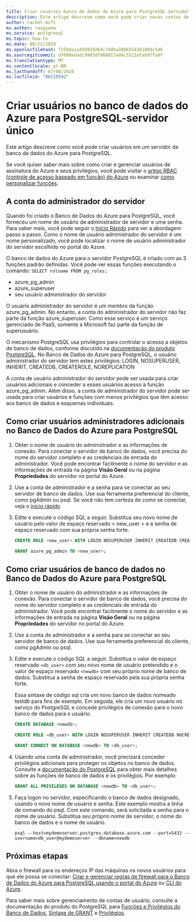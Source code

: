 ```yaml
---
title: Criar usuários-banco de dados do Azure para PostgreSQL-servidor único
description: Este artigo descreve como você pode criar novas contas de usuário para interagir com um banco de dados do Azure para PostgreSQL-servidor único.
author: rachel-msft
ms.author: raagyema
ms.service: postgresql
ms.topic: how-to
ms.date: 09/22/2019
ms.openlocfilehash: f25bda1a450919264c7ddba3886554381009c546
ms.sourcegitcommit: d7008edadc9993df960817ad4c5521efa69ffa9f
ms.translationtype: MT
ms.contentlocale: pt-BR
ms.lasthandoff: 07/08/2020
ms.locfileid: "86119592"
---
```

# <a name="create-users-in-azure-database-for-postgresql---single-server"></a>Criar usuários no banco de dados do Azure para PostgreSQL-servidor único

Este artigo descreve como você pode criar usuários em um servidor de banco de dados do Azure para PostgreSQL.

Se você quiser saber mais sobre como criar e gerenciar usuários de assinatura do Azure e seus privilégios, você pode visitar o [artigo RBAC (controle de acesso baseado em função) do Azure](../role-based-access-control/built-in-roles.md) ou examinar [como personalizar funções](../role-based-access-control/custom-roles.md).

## <a name="the-server-admin-account"></a>A conta do administrador do servidor

Quando foi criado o Banco de Dados do Azure para PostgreSQL, você forneceu um nome de usuário de administrador de servidor e uma senha. Para saber mais, você pode seguir o [Início Rápido](quickstart-create-server-database-portal.md) para ver a abordagem passo a passo. Como o nome de usuário administrador do servidor é um nome personalizado, você pode localizar o nome de usuário administrador do servidor escolhido no portal do Azure.

O banco de dados do Azure para o servidor PostgreSQL é criado com as 3 funções padrão definidas. Você pode ver essas funções executando o comando: `SELECT rolname FROM pg_roles;`

- azure_pg_admin
- azure_superuser
- seu usuário administrador do servidor

O usuário administrador do servidor é um membro da função azure_pg_admin. No entanto, a conta do administrador do servidor não faz parte da função azure_superuser. Como esse serviço é um serviço gerenciado de PaaS, somente a Microsoft faz parte da função de superusuário.

O mecanismo PostgreSQL usa privilégios para controlar o acesso a objetos de banco de dados, conforme discutido na [documentação do produto PostgreSQL](https://www.postgresql.org/docs/current/static/sql-createrole.html). No Banco de Dados do Azure para PostgreSQL, o usuário administrador do servidor tem estes privilégios: LOGIN, NOSUPERUSER, INHERIT, CREATEDB, CREATEROLE, NOREPLICATION

A conta de usuário administrador do servidor pode ser usada para criar usuários adicionais e conceder a esses usuários acesso à função azure_pg_admin. Além disso, a conta de administrador do servidor pode ser usada para criar usuários e funções com menos privilégios que têm acesso aos banco de dados e esquemas individuais.

## <a name="how-to-create-additional-admin-users-in-azure-database-for-postgresql"></a>Como criar usuários administradores adicionais no Banco de Dados do Azure para PostgreSQL

1. Obter o nome de usuário do administrador e as informações de conexão.
   Para conectar o servidor de banco de dados, você precisa do nome do servidor completo e as credenciais de entrada do administrador. Você pode encontrar facilmente o nome do servidor e as informações de entrada na página **Visão Geral** ou na página **Propriedades** do servidor no portal do Azure.

2. Use a conta de administrador e a senha para se conectar ao seu servidor de banco de dados. Use sua ferramenta preferencial do cliente, como pgAdmin ou psql.
   Se você não tem certeza de como se conectar, veja o [início rápido](./quickstart-create-server-database-portal.md)

3. Edite e execute o código SQL a seguir. Substitua seu novo nome de usuário pelo valor de espaço reservado < new_user > e a senha de espaço reservado com sua própria senha forte. 

   ```sql
   CREATE ROLE <new_user> WITH LOGIN NOSUPERUSER INHERIT CREATEDB CREATEROLE NOREPLICATION PASSWORD '<StrongPassword!>';

   GRANT azure_pg_admin TO <new_user>;
   ```

## <a name="how-to-create-database-users-in-azure-database-for-postgresql"></a>Como criar usuários de banco de dados no Banco de Dados do Azure para PostgreSQL

1. Obter o nome de usuário do administrador e as informações de conexão.
   Para conectar o servidor de banco de dados, você precisa do nome do servidor completo e as credenciais de entrada do administrador. Você pode encontrar facilmente o nome do servidor e as informações de entrada na página **Visão Geral** ou na página **Propriedades** do servidor no portal do Azure.

2. Use a conta de administrador e a senha para se conectar ao seu servidor de banco de dados. Use sua ferramenta preferencial do cliente, como pgAdmin ou psql.

3. Edite e execute o código SQL a seguir. Substitua o valor de espaço reservado `<db_user>` com seu novo nome de usuário pretendido e o valor de espaço reservado `<newdb>` com seu próprio nome de banco de dados. Substitua a senha de espaço reservado pela sua própria senha forte.

   Essa sintaxe de código sql cria um novo banco de dados nomeado testdb para fins de exemplo. Em seguida, ele cria um novo usuário no serviço do PostgreSQL e concede privilégios de conexão para o novo banco de dados para o usuário.

   ```sql
   CREATE DATABASE <newdb>;
   
   CREATE ROLE <db_user> WITH LOGIN NOSUPERUSER INHERIT CREATEDB NOCREATEROLE NOREPLICATION PASSWORD '<StrongPassword!>';
   
   GRANT CONNECT ON DATABASE <newdb> TO <db_user>;
   ```

4. Usando uma conta de administrador, você precisará conceder privilégios adicionais para proteger os objetos no banco de dados. Consulte a [documentação do PostgreSQL](https://www.postgresql.org/docs/current/static/ddl-priv.html) para obter mais detalhes sobre as funções de banco de dados e os privilégios. Por exemplo:

   ```sql
   GRANT ALL PRIVILEGES ON DATABASE <newdb> TO <db_user>;
   ```

5. Faça logon no servidor, especificando o banco de dados designado, usando o novo nome de usuário e senha. Este exemplo mostra a linha de comando do psql. Com este comando, será solicitada a senha para o nome de usuário. Substitua seu próprio nome de servidor, o nome do banco de dados e o nome de usuário.

   ```shell
   psql --host=mydemoserver.postgres.database.azure.com --port=5432 --username=db_user@mydemoserver --dbname=newdb
   ```

## <a name="next-steps"></a>Próximas etapas

Abra o firewall para os endereços IP das máquinas os novos usuários para que ele possa se conectar: [Criar e gerenciar regras de firewall para o Banco de Dados do Azure para PostgreSQL usando o portal do Azure](howto-manage-firewall-using-portal.md) ou [CLI do Azure](howto-manage-firewall-using-cli.md).

Para saber mais sobre gerenciamento de contas de usuário, consulte a documentação do produto do PostgreSQL para [Funções e Privilégios do Banco de Dados](https://www.postgresql.org/docs/current/static/user-manag.html), [Sintaxe de GRANT](https://www.postgresql.org/docs/current/static/sql-grant.html) e [Privilégios](https://www.postgresql.org/docs/current/static/ddl-priv.html).
